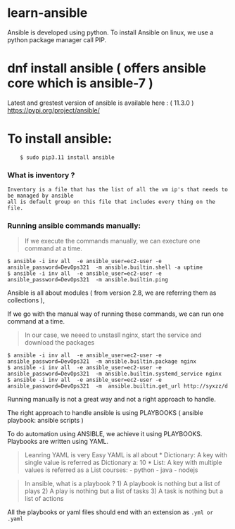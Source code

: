 # learn-ansible

Ansible is developed using python.
To install Ansible on linux, we use a python package manager call PIP. 

# dnf install ansible  ( offers ansible core which is ansible-7 )

Latest and grestest version of ansible is available here :  ( 11.3.0 )
https://pypi.org/project/ansible/

# To install ansible:

```
    $ sudo pip3.11 install ansible
```

### What is inventory ?
    Inventory is a file that has the list of all the vm ip's that needs to be managed by ansible
    all is default group on this file that includes every thing on the file.

### Running ansible commands manually:

> If we execute the commands manually, we can execture one command at a time.

    $ ansible -i inv all  -e ansible_user=ec2-user -e ansible_password=DevOps321  -m ansible.builtin.shell -a uptime
    $ ansible -i inv all  -e ansible_user=ec2-user -e ansible_password=DevOps321  -m ansible.builtin.ping


Ansible is all about modules ( from version 2.8, we are referring them as collections ),

If we go with the manual way of running these commands, we can run one command at a time.

> In our case, we neeed to unstasll nginx, start the service and download the packages

    $ ansible -i inv all  -e ansible_user=ec2-user -e ansible_password=DevOps321  -m ansible.builtin.package nginx
    $ ansible -i inv all  -e ansible_user=ec2-user -e ansible_password=DevOps321  -m ansible.builtin.systemd_service nginx
    $ ansible -i inv all  -e ansible_user=ec2-user -e ansible_password=DevOps321  -m  ansible.builtin.get_url http://syxzz/d

Running manually is not a great way and not a right approach to handle. 

The right approach to handle ansible is using PLAYBOOKS ( ansible playbook: ansible scripts )

To do automation using ANSIBLE, we achieve it using PLAYBOOKS. Playbooks are written using YAML. 

> Leanring YAML is very Easy
    YAML is all about 
        * Dictionary: A key with single value is referred as Dictionary
                        a: 10 
        * List: A key with multiple values is referred as a List 
                        courses: 
                           - python
                           - java
                           - nodejs

> In ansible, what is a playbook ?
    1) A playbook is nothing but a list of plays 
    2) A play is nothing but a list of tasks
    3) A task is nothing but a list of actions 

All the playbooks or yaml files should end with an extension as `.yml or .yaml`